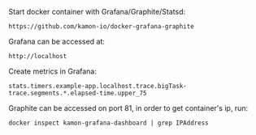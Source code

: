Start docker container with Grafana/Graphite/Statsd:
    
    https://github.com/kamon-io/docker-grafana-graphite

Grafana can be accessed at:

    http://localhost

Create metrics in Grafana:
 
    stats.timers.example-app.localhost.trace.bigTask-trace.segments.*.elapsed-time.upper_75


Graphite can be accessed on port 81, in order to get container's ip, run:

    docker inspect kamon-grafana-dashboard | grep IPAddress
    
    